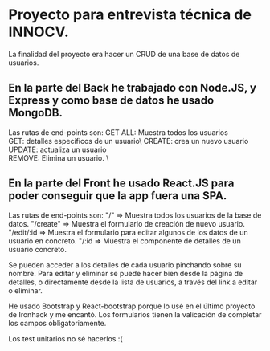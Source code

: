 
# Proyecto para entrevista técnica de INNOCV.

La finalidad del proyecto era hacer un CRUD de una base de datos de usuarios.

## En la parte del Back he trabajado con Node.JS, y Express y como base de datos he usado MongoDB.

Las rutas de end-points son:
GET ALL: Muestra todos los usuarios \
GET: detalles específicos de un usuario\ 
CREATE: crea un nuevo usuario UPDATE: actualiza un usuario \
REMOVE: Elimina un usuario. \

## En la parte del Front he usado React.JS para poder conseguir que la app fuera una SPA.
Las rutas de end-points son: 
"/" => Muestra todos los usuarios de la base de datos.
"/create" => Muestra el formulario de creación de nuevo usuario. 
"/edit/:id => Muestra el formulario para editar algunos de los datos de un usuario en concreto.
"/:id => Muestra el componente de detalles de un usuario concreto.

Se pueden acceder a los detalles de cada usuario pinchando sobre su nombre. Para editar y eliminar se puede hacer bien desde la página de detalles, o directamente desde la lista de usuarios, a través del link a editar o eliminar.

He usado Bootstrap y React-bootstrap porque lo usé en el último proyecto de Ironhack y me encantó. 
Los formularios tienen la valicación de completar los campos obligatoriamente. 

Los test unitarios no sé hacerlos :(

